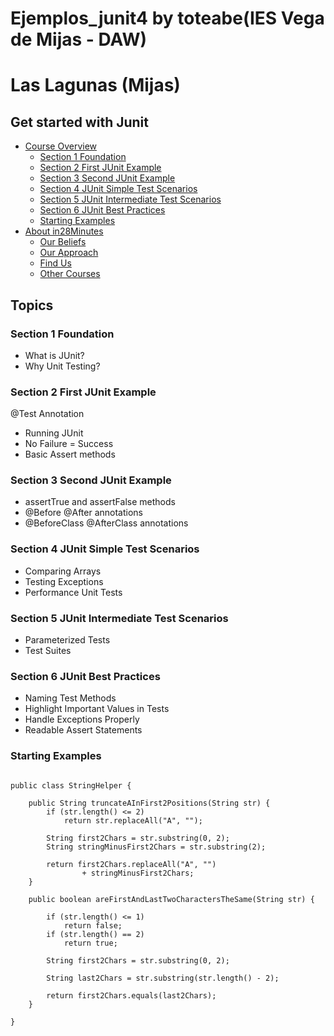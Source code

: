 # Ejemplos_junit4 by toteabe(IES Vega de Mijas - DAW)
# Las Lagunas (Mijas)


## Get started with Junit

* [Course Overview](#topics)
  - [Section 1 Foundation](#section-1-foundation)
  - [Section 2 First JUnit Example](#section-2-first-junit-example)
  - [Section 3 Second JUnit Example](#section-3-second-junit-example)
  - [Section 4 JUnit Simple Test Scenarios](#section-4-junit-simple-test-scenarios)
  - [Section 5 JUnit Intermediate Test Scenarios](#section-5-junit-intermediate-test-scenarios)
  - [Section 6 JUnit Best Practices](#section-6-junit-best-practices)
  - [Starting Examples](#starting-examples)
* [About in28Minutes](#about-in28minutes)
  - [Our Beliefs](#our-beliefs)
  - [Our Approach](#our-approach)
  - [Find Us](#useful-links)
  - [Other Courses](#other-courses)

## Topics
### Section 1 Foundation
- What is JUnit?
- Why Unit Testing?

### Section 2 First JUnit Example
@Test Annotation
- Running JUnit
- No Failure = Success
- Basic Assert methods

### Section 3 Second JUnit Example
- assertTrue and assertFalse methods
- @Before @After annotations
- @BeforeClass @AfterClass annotations

### Section 4 JUnit Simple Test Scenarios
- Comparing Arrays
- Testing Exceptions
- Performance Unit Tests

### Section 5 JUnit Intermediate Test Scenarios 
- Parameterized Tests
- Test Suites

### Section 6 JUnit Best Practices
- Naming Test Methods
- Highlight Important Values in Tests
- Handle Exceptions Properly
- Readable Assert Statements

### Starting Examples
```

public class StringHelper {

	public String truncateAInFirst2Positions(String str) {
		if (str.length() <= 2)
			return str.replaceAll("A", "");

		String first2Chars = str.substring(0, 2);
		String stringMinusFirst2Chars = str.substring(2);

		return first2Chars.replaceAll("A", "") 
				+ stringMinusFirst2Chars;
	}

	public boolean areFirstAndLastTwoCharactersTheSame(String str) {

		if (str.length() <= 1)
			return false;
		if (str.length() == 2)
			return true;

		String first2Chars = str.substring(0, 2);

		String last2Chars = str.substring(str.length() - 2);

		return first2Chars.equals(last2Chars);
	}

}

```


